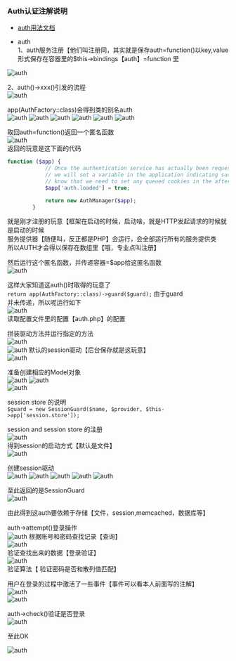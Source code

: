 ### Auth认证注解说明
- [auth用法文档](https://learnku.com/docs/laravel/5.5/authentication/1308)  
  
- auth   
 1、auth服务注册【他们叫注册同，其实就是保存auth=function()以key,value  
 形式保存在容器里的$this->bindings【auth】=function 里   
 
 ![auth](images/auth/1.png)  
 
 2、auth()->xxx()引发的流程   
 ![auth](images/auth/2.png)
 
 app(AuthFactory::class)会得到类的别名auth  
 ![auth](images/auth/3.png)
 ![auth](images/auth/4.png)
 ![auth](images/auth/5.png)
 ![auth](images/auth/6.png)
 ![auth](images/auth/7.png)
 ![auth](images/auth/8.png)  
 
 取回auth=function()返回一个匿名函数  
  ![auth](images/auth/9.png)  
  返回的玩意是这下面的代码   
  ```php  
  function ($app) {
              // Once the authentication service has actually been requested by the developer
              // we will set a variable in the application indicating such. This helps us
              // know that we need to set any queued cookies in the after event later.
              $app['auth.loaded'] = true;
  
              return new AuthManager($app);
          }
  ```  
  就是刚才注册的玩意【框架在启动的时候，启动啥，就是HTTP发起请求的时候就是启动的时候  
  服务提供器【随便叫，反正都是PHP】会运行，会全部运行所有的服务提供类  
  所以AUTH才会得以保存在数组里【哦，专业点叫注册】   
  
  然后运行这个匿名函数，并传递容器=$app给这匿名函数   
  ![auth](images/auth/10.png)   
  
  这样大家知道这auth()时取得的玩意了   
  `return app(AuthFactory::class)->guard($guard);`  由于guard  
  并未传递，所以呢运行如下   
  ![auth](images/auth/11.png)   
  读取配置文件里的配置【auth.php】的配置   
  
  拼装驱动方法并运行指定的方法  
  ![auth](images/auth/12.png)   
  ![auth](images/auth/13.png)
  默认的session驱动【后台保存就是这玩意】  
   ![auth](images/auth/14.png)  
   
  准备创建相应的Model对象  
  ![auth](images/auth/15.png)
  ![auth](images/auth/16.png)  
  ![auth](images/auth/17.png)    
  
  session store 的说明   
  `$guard = new SessionGuard($name, $provider, $this->app['session.store']);`   
  
  session and session store 的注册  
  ![auth](images/auth/18.png)   
  得到session的启动方式【默认是文件】   
  ![auth](images/auth/19.png)  
  
  创建session驱动  
  ![auth](images/auth/20.png) 
  ![auth](images/auth/21.png) 
  ![auth](images/auth/22.png) 
  ![auth](images/auth/23.png) 
  ![auth](images/auth/24.png)   
  
  至此返回的是SessionGuard  
  ![auth](images/auth/25.png)   
  
  由此得到这auth要依赖于存储【文件，session,memcached，数据库等】  
  
  auth->attempt()登录操作   
  ![auth](images/auth/26.png) 
  根据账号和密码查找记录【查询】  
  ![auth](images/auth/27.png)  
  验证查找出来的数据【登录验证】  
  ![auth](images/auth/28.png)    
  验证算法【 验证密码是否和散列值匹配】  
  
  用户在登录的过程中激活了一些事件【事件可以看本人前面写的注解】  
  ![auth](images/auth/29.png)   
  ![auth](images/auth/30.png)     
  
  auth->check()验证是否登录  
  ![auth](images/auth/31.png)    
  
  至此OK 
  
  ![auth](images/auth/32.png)    
  
  